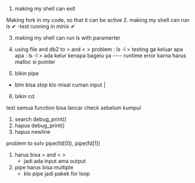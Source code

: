 1. making my shell can exit 


Making fork in my code, so that it can be active 
2. making my shell can run ls ✔ 
    -test running in minix ✔

3. making my shell can run ls with paramerter 

4. using file and db2 to > and < >
    problem
    : ls -l > testing 
        ga keluar apa apa
    : ls -l > 
        ada kelur kenapa bageiu ya
    ---- runtime error karna harus malloc si pointer 


5. bikin pipe
- blm bisa stop klo misal cuman input | 

6. bikin cd




test semua function bisa lancar
check sebelum kumpul
1. search debug_print()
2. hapus debug_print()
3. hapus newline



problem to solv
pipe(fd[0]), pipe(fd[1])



1. harus bisa > and < >
    - jadi ada input ama output
2. pipe harus bisa multiple 
    - klo pipe jadi pakek for loop
